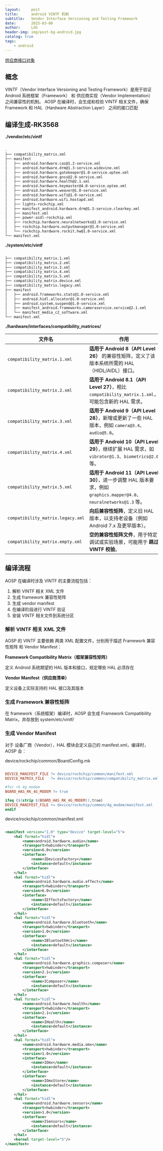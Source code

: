 ```yaml
---
layout:     post
title:      android VINTF 机制
subtitle:   Vendor Interface Versioning and Testing Framework
date:       2025-03-08
author:     LXG
header-img: img/post-bg-android.jpg
catalog: true
tags:
    - android
---
```


[供应商接口对象](https://source.android.com/docs/core/architecture/vintf?hl=zh-cn)

## 概念

VINTF（Vendor Interface Versioning and Testing Framework）是用于验证 Android 系统框架（Framework） 和 供应商实现（Vendor Implementation） 之间兼容性的机制。
AOSP 在编译时，会生成和校验 VINTF 相关文件，确保 Framework 和 HAL（Hardware Abstraction Layer） 之间的接口匹配

## 编译生成-RK3568

**./vendor/etc/vintf**

```bash

.
├── compatibility_matrix.xml
├── manifest
│   ├── android.hardware.cas@1.2-service.xml
│   ├── android.hardware.drm@1.3-service.widevine.xml
│   ├── android.hardware.gatekeeper@1.0-service.optee.xml
│   ├── android.hardware.gnss@2.0-service.xml
│   ├── android.hardware.health@2.1.xml
│   ├── android.hardware.keymaster@4.0-service.optee.xml
│   ├── android.hardware.weaver@1.0-service.xml
│   ├── android.hardware.wifi@1.0-service.xml
│   ├── android.hardware.wifi.hostapd.xml
│   ├── lights-rockchip.xml
│   ├── manifest_android.hardware.drm@1.3-service.clearkey.xml
│   ├── manifest.xml
│   ├── power-aidl-rockchip.xml
│   ├── rockchip.hardware.neuralnetworks@1.0-service.xml
│   ├── rockchip.hardware.outputmanager@1.0-service.xml
│   └── rockchip.hardware.rockit.hw@1.0-service.xml
└── manifest.xml


```

**./system/etc/vintf**

```bash

├── compatibility_matrix.1.xml
├── compatibility_matrix.2.xml
├── compatibility_matrix.3.xml
├── compatibility_matrix.4.xml
├── compatibility_matrix.5.xml
├── compatibility_matrix.device.xml
├── compatibility_matrix.legacy.xml
├── manifest
│   ├── android.frameworks.stats@1.0-service.xml
│   ├── android.hidl.allocator@1.0-service.xml
│   ├── android.system.suspend@1.0-service.xml
│   ├── manifest_android.frameworks.cameraservice.service@2.1.xml
│   └── manifest_media_c2_software.xml
└── manifest.xml

```

**./hardware/interfaces/compatibility_matrices/**

| **文件名**                           | **作用** |
|--------------------------------------|----------|
| `compatibility_matrix.1.xml`        | **适用于 Android 8（API Level 26）** 的兼容性矩阵，定义了该版本系统所需的 HAL（HIDL/AIDL）接口。 |
| `compatibility_matrix.2.xml`        | **适用于 Android 8.1（API Level 27）**，相比 `compatibility_matrix.1.xml`，可能包含新的 HAL 需求。 |
| `compatibility_matrix.3.xml`        | **适用于 Android 9（API Level 28）**，新增或更新了一些 HAL 版本，例如 `camera@3.4`、`audio@5.0`。 |
| `compatibility_matrix.4.xml`        | **适用于 Android 10（API Level 29）**，继续扩展 HAL 需求，如 `vibrator@1.3`、`biometrics@2.0` 等。 |
| `compatibility_matrix.5.xml`        | **适用于 Android 11（API Level 30）**，进一步调整 HAL 版本要求，例如 `graphics.mapper@4.0`、`neuralnetworks@1.3` 等。 |
| `compatibility_matrix.legacy.xml`   | **向后兼容性矩阵**，定义旧 HAL 版本，以支持老设备（例如 Android 7.x 及更早版本）。 |
| `compatibility_matrix.empty.xml`    | **空的兼容性矩阵文件**，用于特定调试或实验场景，可能用于 **跳过 VINTF 校验**。 |


## 编译流程

AOSP 在编译时涉及 VINTF 的主要流程包括：

1. 解析 VINTF 相关 XML 文件
2. 生成 framework 兼容性矩阵
3. 生成 vendor manifest
4. 在编译阶段进行 VINTF 验证
5. 安装 VINTF 相关文件到系统分区

### 解析 VINTF 相关 XML 文件

AOSP 的 VINTF 主要依赖 两类 XML 配置文件，分别用于描述 Framework 兼容性矩阵 和 Vendor Manifest：

**Framework Compatibility Matrix（框架兼容性矩阵）**

定义 Android 系统期望的 HAL 版本和接口，规定哪些 HAL 必须存在

**Vendor Manifest（供应商清单）**

定义设备上实际支持的 HAL 接口及其版本

### 生成 Framework 兼容性矩阵

在 framework（系统框架）编译时，AOSP 会生成 Framework Compatibility Matrix，并存放到 system/etc/vintf/

### 生成 Vendor Manifest

对于 设备厂商（Vendor），HAL 模块会定义自己的 manifest.xml，编译时，AOSP 会：

device/rockchip/common/BoardConfig.mk

```makefile

DEVICE_MANIFEST_FILE ?= device/rockchip/common/manifest.xml
DEVICE_MATRIX_FILE   ?= device/rockchip/common/compatibility_matrix.xml

#for rk 4g modem
BOARD_HAS_RK_4G_MODEM ?= true

ifeq ($(strip $(BOARD_HAS_RK_4G_MODEM)),true)
DEVICE_MANIFEST_FILE += device/rockchip/common/4g_modem/manifest.xml
endif

```

device/rockchip/common/manifest.xml

```xml

<manifest version="1.0" type="device" target-level="5">
    <hal format="hidl">
        <name>android.hardware.audio</name>
        <transport>hwbinder</transport>
        <version>6.0</version>
        <interface>
            <name>IDevicesFactory</name>
            <instance>default</instance>
        </interface>
    </hal>
    <hal format="hidl">
        <name>android.hardware.audio.effect</name>
        <transport>hwbinder</transport>
        <version>6.0</version>
        <interface>
            <name>IEffectsFactory</name>
            <instance>default</instance>
        </interface>
    </hal>
    <hal format="hidl">
        <name>android.hardware.bluetooth</name>
        <transport>hwbinder</transport>
        <version>1.0</version>
        <interface>
            <name>IBluetoothHci</name>
            <instance>default</instance>
        </interface>
    </hal>
    <hal format="hidl">
        <name>android.hardware.graphics.composer</name>
        <transport>hwbinder</transport>
        <version>2.1</version>
        <interface>
            <name>IComposer</name>
            <instance>default</instance>
        </interface>
    </hal>
    <hal format="hidl">
        <name>android.hardware.health</name>
        <transport>hwbinder</transport>
        <version>2.1</version>
        <interface>
            <name>IHealth</name>
            <instance>default</instance>
        </interface>
    </hal>
    <hal format="hidl">
        <name>android.hardware.media.omx</name>
        <transport>hwbinder</transport>
        <version>1.0</version>
        <interface>
            <name>IOmx</name>
            <instance>default</instance>
        </interface>
        <interface>
            <name>IOmxStore</name>
            <instance>default</instance>
        </interface>
    </hal>
    <hal format="hidl">
        <name>android.hardware.sensors</name>
        <transport>hwbinder</transport>
        <version>1.0</version>
        <interface>
            <name>ISensors</name>
            <instance>default</instance>
        </interface>
    </hal>
    <kernel target-level="5"/>
</manifest>

```
























